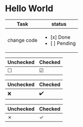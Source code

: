 # Hello World
| Task  | status  |
|---|---|
| change code  | 	<ul><li>[x] Done</li><li>[ ] Pending</li></ul>   |


| Unchecked | Checked |
| --------- | ------- |
| &#9744;   | &#9745; |


| Unchecked | Checked |
| --------- | ------- |
|  :x:  | :heavy_check_mark: |


| Unchecked | Checked |
| --------- | ------- |
| &cross;   | &check; |
